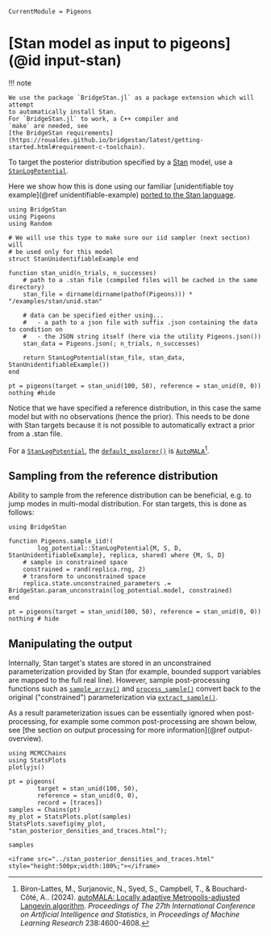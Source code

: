 ```@meta
CurrentModule = Pigeons
```

# [Stan model as input to pigeons](@id input-stan)

!!! note

    We use the package `BridgeStan.jl` as a package extension which will attempt 
    to automatically install Stan. 
    For `BridgeStan.jl` to work, a C++ compiler and 
    `make` are needed, see 
    [the BridgeStan requirements](https://roualdes.github.io/bridgestan/latest/getting-started.html#requirement-c-toolchain).


To target the posterior distribution specified by 
a [Stan](https://mc-stan.org/) model, use 
a [`StanLogPotential`](@ref). 

Here we show how this is done using our familiar [unidentifiable toy example](@ref unidentifiable-example)
[ported to the Stan language](https://github.com/Julia-Tempering/Pigeons.jl/blob/main/examples/stan/unid.stan).

```@example stan
using BridgeStan
using Pigeons 
using Random

# We will use this type to make sure our iid sampler (next section) will 
# be used only for this model
struct StanUnidentifiableExample end

function stan_unid(n_trials, n_successes)
    # path to a .stan file (compiled files will be cached in the same directory)
    stan_file = dirname(dirname(pathof(Pigeons))) * "/examples/stan/unid.stan"

    # data can be specified either using...
    #   - a path to a json file with suffix .json containing the data to condition on
    #   - the JSON string itself (here via the utility Pigeons.json())
    stan_data = Pigeons.json(; n_trials, n_successes)

    return StanLogPotential(stan_file, stan_data, StanUnidentifiableExample())
end

pt = pigeons(target = stan_unid(100, 50), reference = stan_unid(0, 0))
nothing #hide
```

Notice that we have specified a reference distribution, in this case the same model but with 
no observations (hence the prior). This needs to be done with Stan targets because it is 
not possible to automatically extract a prior from a .stan file. 

For a [`StanLogPotential`](@ref), the [`default_explorer()`](@ref) is [`AutoMALA`](@ref)[^1]. 



## Sampling from the reference distribution

Ability to sample from the reference distribution can be beneficial, e.g. to jump modes 
in multi-modal distribution. 
For stan targets, this is done as follows:

```@example stan
using BridgeStan

function Pigeons.sample_iid!(
        log_potential::StanLogPotential{M, S, D, StanUnidentifiableExample}, replica, shared) where {M, S, D}
    # sample in constrained space
    constrained = rand(replica.rng, 2)
    # transform to unconstrained space
    replica.state.unconstrained_parameters .= BridgeStan.param_unconstrain(log_potential.model, constrained)
end

pt = pigeons(target = stan_unid(100, 50), reference = stan_unid(0, 0))
nothing # hide
```


## Manipulating the output

Internally, Stan target's states are stored in an unconstrained 
parameterization provided by Stan 
(for example, bounded support variables are mapped to the full real line). 
However, sample post-processing functions such as [`sample_array()`](@ref) and [`process_sample()`](@ref) 
convert back to the original ("constrained") parameterization via [`extract_sample()`](@ref). 

As a result parameterization issues can be essentially ignored when post-processing, for example some 
common post-processing are shown below, see [the section on output processing for more information](@ref output-overview). 

```@example stan
using MCMCChains
using StatsPlots
plotlyjs()

pt = pigeons(
        target = stan_unid(100, 50), 
        reference = stan_unid(0, 0), 
        record = [traces])
samples = Chains(pt)
my_plot = StatsPlots.plot(samples)
StatsPlots.savefig(my_plot, "stan_posterior_densities_and_traces.html"); 

samples
```

```@raw html
<iframe src="../stan_posterior_densities_and_traces.html" style="height:500px;width:100%;"></iframe>
```

[^1]: Biron-Lattes, M., Surjanovic, N., Syed, S., Campbell, T., & Bouchard-Côté, A.. (2024). [autoMALA: Locally adaptive Metropolis-adjusted Langevin algorithm](https://proceedings.mlr.press/v238/biron-lattes24a.html). *Proceedings of The 27th International Conference on Artificial Intelligence and Statistics*, in *Proceedings of Machine Learning Research* 238:4600-4608.


